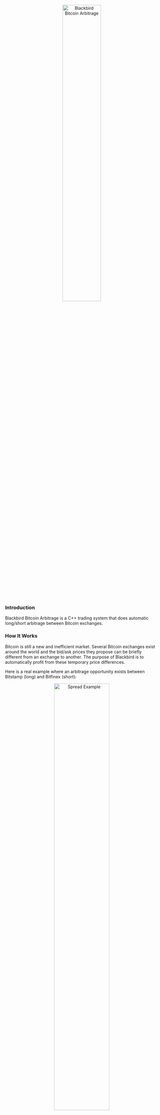 <p align="center">
<img src="https://cloud.githubusercontent.com/assets/11370278/10808535/02230d46-7dc3-11e5-92d8-da15cae8c6e9.png" width="50%" alt="Blackbird Bitcoin Arbitrage">
</p>

### Introduction
Blackbird Bitcoin Arbitrage is a C++ trading system that does automatic long/short arbitrage between Bitcoin exchanges.

### How It Works
Bitcoin is still a new and inefficient market. Several Bitcoin exchanges exist around the world and the bid/ask prices they propose can be briefly different from an exchange to another. The purpose of Blackbird is to automatically profit from these temporary price differences.

Here is a real example where an arbitrage opportunity exists between Bitstamp (long) and Bitfinex (short):

<p align="center">
<img src="https://cloud.githubusercontent.com/assets/11370278/11164055/5863e750-8ab3-11e5-86fc-8f7bab6818df.png"  width="60%" alt="Spread Example">
</p>

At the first vertical line, the spread between the exchanges is high so Blackbird buys Bitstamp and short sells Bitfinex. Then, when the spread closes (second vertical line), Blackbird exits the market by selling Bitstamp and buying Bitfinex back.


### Disclaimer

__USE THE SOFTWARE AT YOUR OWN RISK. YOU ARE RESPONSIBLE FOR YOUR OWN MONEY. PAST PERFORMANCE IS NOT NECESSARILY INDICATIVE OF FUTURE RESULTS. THE AUTHORS AND ALL AFFILIATES ASSUME NO RESPONSIBILITY FOR YOUR TRADING RESULTS.__


### Arbitrage Parameters

The two parameters used to control the arbitrage are `SpreadEntry` and `SpreadTarget`.

* `SpreadEntry`: the limit above which we want the long/short trades to be triggered
* `SpreadTarget`: the spread we want to achieve as an arbitrage opportunity. It represents the net profit and takes the exchange fees into account.

If two exchanges have a 0.20% trading fee then we will have 0.80% fees in total for each arbitrage opportunity (entry: 0.20% long + 0.20% short, exit: 0.20% long + 0.20% short).

Let's say we have `SpreadEntry` at 1.00% and trades are generated at that level. If the targeted net profit (`SpreadTarget`) is 0.30%, then Blackbird will set the exit threshold at -0.10% (1.00% spread entry - 0.80% fees - 0.30% target = -0.10% exit threshold).


### Code Information

The trade results are stored in CSV files and the detailed activity is stored in log files. New files are created every time Blackbird is started.

It is possible to automatically stop Blackbird after the next trade has closed by creating, at any time, an empty file named _stop_after_exit_.

By setting `SendEmail=true`, Blackbird will send you an e-mail every time an arbitrage trade is completed, with information such as the names of the exchanges and the trade return.

Blackbird uses the base64 functions written by <a href="http://www.adp-gmbh.ch/cpp/common/base64.html" target="_target">René Nyffenegger</a> to encode and decode base64.


### How To Test Blackbird

#### Note

Please make sure that you understand the disclaimer above if you want to test Blackbird with real money, and start with a small amount of money.

__IMPORTANT: all your BTC accounts must be empty before starting Blackbird. Make sure that you only have USD on your accounts and no BTC.__

It is never entirely safe to just tell Blackbird to use, say, $25 per exchange (`CashForTesting=25.00`). You also need to only have $25 available on each of your trading accounts as well as 0 BTC. In this case you are sure that even with a bug with `CashForTesting` your maximum loss on an exchange won't be greater than $25 no matter what.

#### Credentials

As of today the exchanges fully implemented are:
* <a href="https://www.bitfinex.com" target="_blank">Bitfinex</a>
* <a href="https://www.okcoin.com" target="_blank">OKCoin</a>
* <a href="https://www.bitstamp.net" target="_blank">Bitstamp</a>
* <a href="https://gemini.com" target="_blank">Gemini</a>
* <a href="https://www.kraken.com" target="_blank">Kraken</a>
* <a href="https://796.com/?lang=en" target="_blank">796.com (Bitcoin futures)</a>

For each of your exchange accounts you need to create the API authentication keys. This is usually done in the _Settings_ section of your accounts.

Then, you need to add your API keys into the file _blackbird.conf_. __Never__ share this file as it will contain your personal exchange credentials! You need at least two exchanges and one of them should allow short selling.

##### Demo mode

It is possible to run Blackbird without any credentials by setting the parameter `DemoMode=true`. Blackbird in demo mode will show you the bid/ask information, the spreads and the arbitrage opportunities but won't generate any trades.

#### Strategy parameters

Modify the strategy parameters to match your trading style:
```javascript
SpreadEntry=0.0080
SpreadTarget=0.0020
```

Small values will generate more trades but with lower return each.

#### Risk parameters

If you set `UseFullCash=true` Blackbird will use the minimum cash on the two accounts of your trades, minus a small percentage defined by `UntouchedCash`.
For example, if you have:

```javascript
UseFullCash=true
UntouchedCash=0.01
CashForTesting=25.00
MaxExposure=25000.00
```

And you have $1,000 on your first trading account and $1,100 on your second one, Blackbird will use $990 on each exchange, i.e. $1,000 - (1.00% * $1,000). So your total exposure will be $1,980.

Conversely, if you set `UseFullCash=false` Blackbird will use $25 per exchange (total exposure $50).

`MaxExposure` defines the maximum exposure on each exchange ($25,000 per exchange in the example above).

### Run the software

You need the following libraries: <a href="https://www.openssl.org/docs/crypto/crypto.html" target="_blank">Crypto</a>, <a href="http://www.digip.org/jansson" target="_blank">Jansson</a>, <a href="http://curl.haxx.se" target="_blank">cURL</a> and <a href="http://caspian.dotconf.net/menu/Software/SendEmail" target="_blank">sendEmail</a>.

__Note:__ you need Jansson version 2.7 minimum otherwise you will get the following compilation error:

`'json_boolean_value' was not declared in this scope`


Build Blackbird by typing:

`make`

Then start it by typing:

`./blackbird`

### Tasks And Issues

Please check the <a href="https://github.com/butor/blackbird/issues" target="_blank">issues page</a> for the current tasks and issues. If you face any problems with Blackbird please open a new issue on that page.

### Changelog

##### May 2015

* First release

##### July 2015

* Bitstamp exchange added
* Kraken exchange added (bid/ask info only)
* Improved JSON and cURL exceptions management
* Added the milliseconds to the nonce used for exchange authentification
* Minor fixes and improvements

##### September 2015

* General performance and stability improvements (merge from _julianmi:performance_improvements_)
* ItBit exchange added (bid/ask info only)
* Minor fixes and improvements

##### October 2015

* Gemini exchange added and fully implemented
* No need to have accounts on all the exchanges anymore
* Bug <a href="https://github.com/butor/blackbird/issues/16" target="_blank">#16</a> fixed
* Bug <a href="https://github.com/butor/blackbird/issues/19" target="_blank">#19</a> fixed
* Minor fixes and improvements

##### November 2015

* Trailing spread implemented
* Replaced `SpreadExit` by `SpreadTarget`
* _Demo mode_ implemented
* Blackbird output is now sent to a log file
* Kraken fully implemented (__to be tested__)
* 796.com fully implemented (__to be tested__)
* BTC-e exchange added (bid/ask info only)
* Safety measure: Blackbird won't start if one of the BTC accounts is not empty
* Minor fixes and improvements


##### December 2015

* More user-friendly config file (_blackbird.conf_)

### Links

* <a href="https://bitcointalk.org/index.php?topic=985660.0" target="_blank">Discussion about Blackbird on BitcoinTalk</a>

### License

* <a href="https://en.wikipedia.org/wiki/MIT_License" target="_blank">MIT</a>

### Contact

* If you found a bug, please open a new <a href="https://github.com/butor/blackbird/issues" target="_blank">issue</a> with the label _bug_
* If you have a general question or have troubles running Blackbird, you can open a new  <a href="https://github.com/butor/blackbird/issues" target="_blank">issue</a> with the label _question_ or _help wanted_
* For anything else you can directly contact me: julien.hamilton@gmail.com

### Log Output Example

This is what the log file looks like when Blackbird is started:


```
Blackbird Bitcoin Arbitrage
DISCLAIMER: USE THE SOFTWARE AT YOUR OWN RISK.

[ Targets ]
   Spread Entry:  0.80%
   Spread Target: 0.30%

[ Current balances ]
   Bitfinex:    1,857.79 USD    0.000000 BTC
   OKCoin:      1,801.38 USD    0.000436 BTC
   Bitstamp:    1,694.15 USD    0.000000 BTC
   Gemini:      1,720.38 USD    0.000000 BTC

[ Cash exposure ]
   FULL cash used!

[ 10/31/2015 08:32:45 ]
   Bitfinex:    325.21 / 325.58
   OKCoin:      326.04 / 326.10
   Bitstamp:    325.37 / 325.82
   Gemini:      325.50 / 328.74
   ----------------------------
   OKCoin/Bitfinex:     -0.27% [target  0.80%, min -0.27%, max -0.27%]
   Bitstamp/Bitfinex:   -0.19% [target  0.80%, min -0.19%, max -0.19%]
   Gemini/Bitfinex:     -1.07% [target  0.80%, min -1.07%, max -1.07%]

[ 10/31/2015 08:32:48 ]
   Bitfinex:    325.21 / 325.58
   OKCoin:      326.04 / 326.10
   Bitstamp:    325.39 / 325.68
   Gemini:      325.50 / 328.67
   ----------------------------
   OKCoin/Bitfinex:     -0.27% [target  0.80%, min -0.27%, max -0.27%]
   Bitstamp/Bitfinex:   -0.14% [target  0.80%, min -0.19%, max -0.14%]
   Gemini/Bitfinex:     -1.05% [target  0.80%, min -1.07%, max -1.05%]
```
